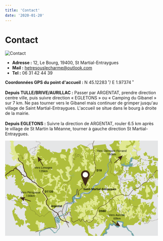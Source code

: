 ```yaml
---
title: 'Contact'
date: '2020-01-20'
---
```


# Contact

![Contact](../images/contact.jpg)

- **Adresse :** 12, Le Bourg, 19400, St Martial-Entraygues
- **Mail :** hetresouslecharme@outlook.com
- **Tel :** 06 31 42 44 39

**Coordonnées GPS du point d'accueil :** N 45.12283 ̊ / E 1.97374 ̊
<br /><br />
**Depuis TULLE/BRIVE/AURILLAC :**
Passer par ARGENTAT, prendre direction centre ville, puis suivre direction « EGLETONS » ou « Camping du Gibanel » sur 7 km.
Ne pas tourner vers le Gibanel mais continuer de grimper jusqu'au village de Saint Martial-Entraygues.
L'accueil se situe dans le bourg à droite de la mairie.
<br /><br />
**Depuis EGLETONS :**
Suivre la direction de ARGENTAT, rouler 6.5 km après le village de St Martin la Méanne, tourner à gauche direction St Martial-Entraygues.

![Carte](../images/map.png)
